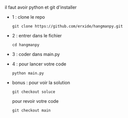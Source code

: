 il faut avoir python et git d'installer

- 1 : clone le repo
    ```
    git clone https://github.com/erxide/hangmanpy.git
    ```
- 2 : entrer dans le fichier

    ```
    cd hangmanpy
    ```

- 3 : coder dans main.py

- 4 : pour lancer votre code 
    ```
    python main.py
    ```


- bonus : pour voir la solution
    ```
    git checkout soluce 
    ```
     pour revoir votre code 
    ```
    git checkout main
    ```